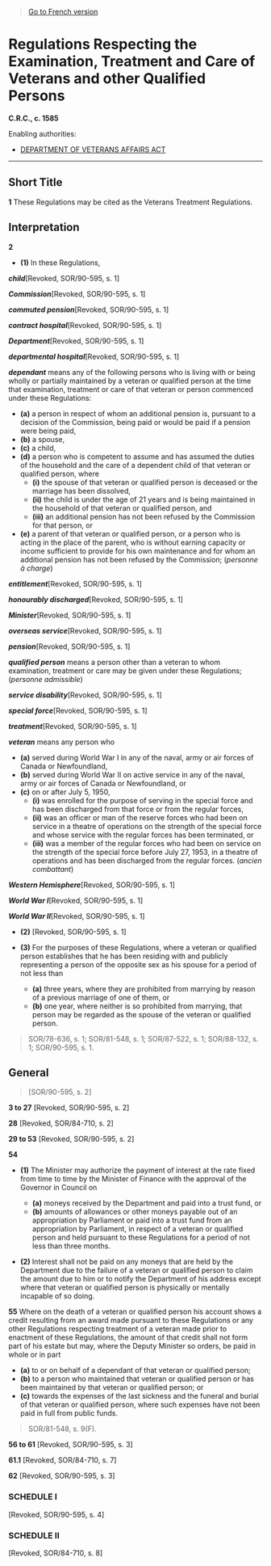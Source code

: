 > [Go to French version](/fr/Règlements/Codification%20des%20règlements%20du%20Canada/1501-1600/C.R.C.,%20ch.%201585.md)

# Regulations Respecting the Examination, Treatment and Care of Veterans and other Qualified Persons

**C.R.C., c. 1585**

Enabling authorities: 
- [DEPARTMENT OF VETERANS AFFAIRS ACT](/en/Acts/Revised%20Statutes%20of%20Canada/V/V-1.md)

----------



## Short Title


**1** These Regulations may be cited as the Veterans Treatment Regulations.




## Interpretation


**2** 

- **(1)** In these Regulations,

***child***[Revoked, SOR/90-595, s. 1]

***Commission***[Revoked, SOR/90-595, s. 1]

***commuted pension***[Revoked, SOR/90-595, s. 1]

***contract hospital***[Revoked, SOR/90-595, s. 1]

***Department***[Revoked, SOR/90-595, s. 1]

***departmental hospital***[Revoked, SOR/90-595, s. 1]

***dependant*** means any of the following persons who is living with or being wholly or partially maintained by a veteran or qualified person at the time that examination, treatment or care of that veteran or person commenced under these Regulations:
- **(a)** a person in respect of whom an additional pension is, pursuant to a decision of the Commission, being paid or would be paid if a pension were being paid,
- **(b)** a spouse,
- **(c)** a child,
- **(d)** a person who is competent to assume and has assumed the duties of the household and the care of a dependent child of that veteran or qualified person, where
	- **(i)** the spouse of that veteran or qualified person is deceased or the marriage has been dissolved,
	- **(ii)** the child is under the age of 21 years and is being maintained in the household of that veteran or qualified person, and
	- **(iii)** an additional pension has not been refused by the Commission for that person, or
- **(e)** a parent of that veteran or qualified person, or a person who is acting in the place of the parent, who is without earning capacity or income sufficient to provide for his own maintenance and for whom an additional pension has not been refused by the Commission; (*personne à charge*)

***entitlement***[Revoked, SOR/90-595, s. 1]

***honourably discharged***[Revoked, SOR/90-595, s. 1]

***Minister***[Revoked, SOR/90-595, s. 1]

***overseas service***[Revoked, SOR/90-595, s. 1]

***pension***[Revoked, SOR/90-595, s. 1]

***qualified person*** means a person other than a veteran to whom examination, treatment or care may be given under these Regulations; (*personne admissible*)

***service disability***[Revoked, SOR/90-595, s. 1]

***special force***[Revoked, SOR/90-595, s. 1]

***treatment***[Revoked, SOR/90-595, s. 1]

***veteran*** means any person who
- **(a)** served during World War I in any of the naval, army or air forces of Canada or Newfoundland,
- **(b)** served during World War II on active service in any of the naval, army or air forces of Canada or Newfoundland, or
- **(c)** on or after July 5, 1950,
	- **(i)** was enrolled for the purpose of serving in the special force and has been discharged from that force or from the regular forces,
	- **(ii)** was an officer or man of the reserve forces who had been on service in a theatre of operations on the strength of the special force and whose service with the regular forces has been terminated, or
	- **(iii)** was a member of the regular forces who had been on service on the strength of the special force before July 27, 1953, in a theatre of operations and has been discharged from the regular forces. (*ancien combattant*)

***Western Hemisphere***[Revoked, SOR/90-595, s. 1]

***World War I***[Revoked, SOR/90-595, s. 1]

***World War II***[Revoked, SOR/90-595, s. 1]

- **(2)** [Revoked, SOR/90-595, s. 1]

- **(3)** For the purposes of these Regulations, where a veteran or qualified person establishes that he has been residing with and publicly representing a person of the opposite sex as his spouse for a period of not less than
	- **(a)** three years, where they are prohibited from marrying by reason of a previous marriage of one of them, or
	- **(b)** one year, where neither is so prohibited from marrying,
that person may be regarded as the spouse of the veteran or qualified person.
> SOR/78-636, s. 1; SOR/81-548, s. 1; SOR/87-522, s. 1; SOR/88-132, s. 1; SOR/90-595, s. 1.





## General
> [SOR/90-595, s. 2]



**3 to 27** [Revoked, SOR/90-595, s. 2]



**28** [Revoked, SOR/84-710, s. 2]



**29 to 53** [Revoked, SOR/90-595, s. 2]



**54** 

- **(1)** The Minister may authorize the payment of interest at the rate fixed from time to time by the Minister of Finance with the approval of the Governor in Council on
	- **(a)** moneys received by the Department and paid into a trust fund, or
	- **(b)** amounts of allowances or other moneys payable out of an appropriation by Parliament or paid into a trust fund from an appropriation by Parliament,
in respect of a veteran or qualified person and held pursuant to these Regulations for a period of not less than three months.

- **(2)** Interest shall not be paid on any moneys that are held by the Department due to the failure of a veteran or qualified person to claim the amount due to him or to notify the Department of his address except where that veteran or qualified person is physically or mentally incapable of so doing.



**55** Where on the death of a veteran or qualified person his account shows a credit resulting from an award made pursuant to these Regulations or any other Regulations respecting treatment of a veteran made prior to enactment of these Regulations, the amount of that credit shall not form part of his estate but may, where the Deputy Minister so orders, be paid in whole or in part
- **(a)** to or on behalf of a dependant of that veteran or qualified person;
- **(b)** to a person who maintained that veteran or qualified person or has been maintained by that veteran or qualified person; or
- **(c)** towards the expenses of the last sickness and the funeral and burial of that veteran or qualified person, where such expenses have not been paid in full from public funds.
> SOR/81-548, s. 9(F).




**56 to 61** [Revoked, SOR/90-595, s. 3]



**61.1** [Revoked, SOR/84-710, s. 7]



**62** [Revoked, SOR/90-595, s. 3]




### **SCHEDULE I** 
[Revoked, SOR/90-595, s. 4]




### **SCHEDULE II** 
[Revoked, SOR/84-710, s. 8]



